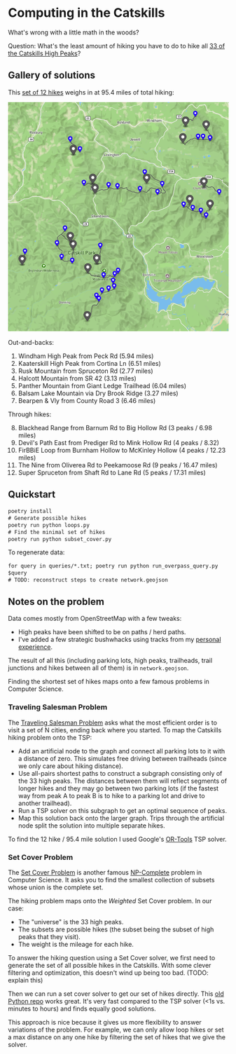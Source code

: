 # Computing in the Catskills

What's wrong with a little math in the woods?

Question: What's the least amount of hiking you have to do to hike all [33 of the Catskills High Peaks][peaks]?

## Gallery of solutions

This [set of 12 hikes][geojson-95.4] weighs in at 95.4 miles of total hiking:

[![A set of 12 through hikes at 95.4 miles](/gallery/12-through-hikes-95.4-miles.png)][geojson-95.4]

Out-and-backs:

1. Windham High Peak from Peck Rd (5.94 miles)
1. Kaaterskill High Peak from Cortina Ln (6.51 miles)
1. Rusk Mountain from Spruceton Rd (2.77 miles)
1. Halcott Mountain from SR 42 (3.13 miles)
1. Panther Mountain from Giant Ledge Trailhead (6.04 miles)
1. Balsam Lake Mountain via Dry Brook Ridge (3.27 miles)
1. Bearpen & Vly from County Road 3 (6.46 miles)

Through hikes:

8. Blackhead Range from Barnum Rd to Big Hollow Rd (3 peaks / 6.98 miles)
8. Devil's Path East from Prediger Rd to Mink Hollow Rd (4 peaks / 8.32)
8. FirBBiE Loop from Burnham Hollow to McKinley Hollow (4 peaks / 12.23 miles)
8. The Nine from Oliverea Rd to Peekamoose Rd (9 peaks / 16.47 miles)
8. Super Spruceton from Shaft Rd to Lane Rd (5 peaks / 17.31 miles)

## Quickstart

    poetry install
    # Generate possible hikes
    poetry run python loops.py
    # Find the minimal set of hikes
    poetry run python subset_cover.py

To regenerate data:

    for query in queries/*.txt; poetry run python run_overpass_query.py $query
    # TODO: reconstruct steps to create network.geojson

## Notes on the problem

Data comes mostly from OpenStreetMap with a few tweaks:

- High peaks have been shifted to be on paths / herd paths.
- I've added a few strategic bushwhacks using tracks from my [personal experience][blog].

The result of all this (including parking lots, high peaks, trailheads, trail junctions and hikes between all of them) is in `network.geojson`.

Finding the shortest set of hikes maps onto a few famous problems in Computer Science.

### Traveling Salesman Problem

The [Traveling Salesman Problem][tsp] asks what the most efficient order is to visit a set of N cities, ending back where you started. To map the Catskills hiking problem onto the TSP:

- Add an artificial node to the graph and connect all parking lots to it with a distance of zero. This simulates free driving between trailheads (since we only care about hiking distance).
- Use all-pairs shortest paths to construct a subgraph consisting only of the 33 high peaks. The distances between them will reflect segments of longer hikes and they may go between two parking lots (if the fastest way from peak A to peak B is to hike to a parking lot and drive to another trailhead).
- Run a TSP solver on this subgraph to get an optimal sequence of peaks.
- Map this solution back onto the larger graph. Trips through the artificial node split the solution into multiple separate hikes.

To find the 12 hike / 95.4 mile solution I used Google's [OR-Tools] TSP solver.

### Set Cover Problem

The [Set Cover Problem][scp] is another famous [NP-Complete] problem in Computer Science. It asks you to find the smallest collection of subsets whose union is the complete set.

The hiking problem maps onto the _Weighted_ Set Cover problem. In our case:

- The "universe" is the 33 high peaks.
- The subsets are possible hikes (the subset being the subset of high peaks that they visit).
- The weight is the mileage for each hike.

To answer the hiking question using a Set Cover solver, we first need to generate the set of all possible hikes in the Catskills. With some clever filtering and optimization, this doesn't wind up being too bad. (TODO: explain this)

Then we can run a set cover solver to get our set of hikes directly. This [old Python repo][SetCoverPy] works great. It's very fast compared to the TSP solver (<1s vs. minutes to hours) and finds equally good solutions.

This approach is nice because it gives us more flexibility to answer variations of the problem. For example, we can only allow loop hikes or set a max distance on any one hike by filtering the set of hikes that we give the solver.

[peaks]: http://catskill-3500-club.org/peaks.php
[geojson-95.4]: https://geojson.io/#id=github:danvk/computing-in-the-catskills/blob/main/gallery/12-through-hikes-95.4-miles.geojson
[blog]: https://www.danvk.org/catskills/
[tsp]: https://en.wikipedia.org/wiki/Travelling_salesman_problem
[or-tools]: https://developers.google.com/optimization/routing/tsp
[scp]: https://en.wikipedia.org/wiki/Set_cover_problem
[np-complete]: https://en.wikipedia.org/wiki/NP-completeness
[SetCoverPy]: https://github.com/guangtunbenzhu/SetCoverPy
